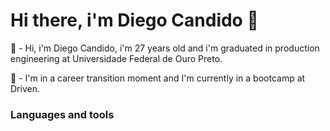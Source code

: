 # Hi there, i'm Diego Candido 👋

🔭 - Hi, i'm Diego Candido, i'm 27 years old and i'm graduated in production engineering at Universidade Federal de Ouro Preto. 

🌱 - I'm in a career transition moment and I'm currently in a bootcamp at Driven.

### Languages and tools


